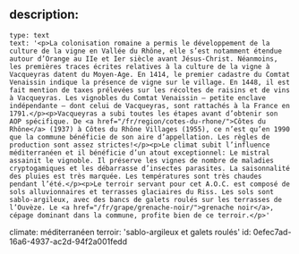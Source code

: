 description:
  -
    type: text
    text: '<p>La colonisation romaine a permis le développement de la culture de la vigne en Vallée du Rhône, elle s’est notamment étendue autour d’Orange au IIe et Ier siècle avant Jésus-Christ. Néanmoins, les premières traces écrites relatives à la culture de la vigne à Vacqueyras datent du Moyen-Age. En 1414, le premier cadastre du Comtat Venaissin indique la présence de vigne sur le village. En 1448, il est fait mention de taxes prélevées sur les récoltes de raisins et de vins à Vacqueyras. Les vignobles du Comtat Venaissin – petite enclave indépendante – dont celui de Vacqueyras, sont rattachés à la France en 1791.</p><p>Vacqueyras a subi toutes les étapes avant d’obtenir son AOP spécifique. De <a href="/fr/region/cotes-du-rhone/">Côtes du Rhône</a> (1937) à Côtes du Rhône Villages (1955), ce n’est qu’en 1990 que la commune bénéficie de son aire d’appellation. Les règles de production sont assez strictes!</p><p>Le climat subit l’influence méditerranéen et il bénéficie d’un atout exceptionnel: Le mistral assainit le vignoble. Il préserve les vignes de nombre de maladies cryptogamiques et les débarrasse d’insectes parasites. La saisonnalité des pluies est très marquée. Les températures sont très chaudes pendant l’été.</p><p>Le terroir servant pour cet A.O.C. est composé de sols alluvionnaires et terrasses glaciaires du Riss. Les sols sont sablo-argileux, avec des bancs de galets roulés sur les terrasses de l’Ouvèze. Le <a href="/fr/grape/grenache-noir/">grenache noir</a>, cépage dominant dans la commune, profite bien de ce terroir.</p>'
climate: méditerranéen
terroir: 'sablo-argileux et galets roulés'
id: 0efec7ad-16a6-4937-ac2d-94f2a001fedd
